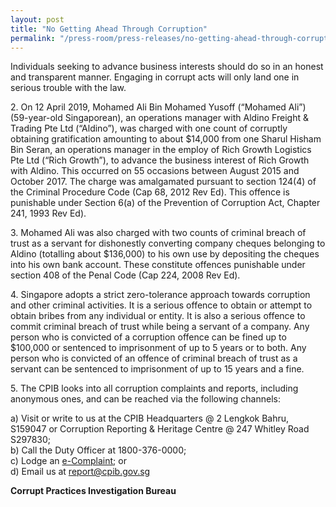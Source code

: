 ```yaml
---
layout: post
title: "No Getting Ahead Through Corruption"
permalink: "/press-room/press-releases/no-getting-ahead-through-corruption"
---
```

Individuals seeking to advance business interests should do so in an honest and transparent manner. Engaging in corrupt acts will only land one in serious trouble with the law.

2\.     On 12 April 2019, Mohamed Ali Bin Mohamed Yusoff (“Mohamed Ali”) (59-year-old Singaporean), an operations manager with Aldino Freight & Trading Pte Ltd (“Aldino”), was charged with one count of corruptly obtaining gratification amounting to about $14,000 from one Sharul Hisham Bin Seran, an operations manager in the employ of Rich Growth Logistics Pte Ltd (“Rich Growth”), to advance the business interest of Rich Growth with Aldino. This occurred on 55 occasions between August 2015 and October 2017. The charge was amalgamated pursuant to section 124(4) of the Criminal Procedure Code (Cap 68, 2012 Rev Ed). This offence is punishable under Section 6(a) of the Prevention of Corruption Act, Chapter 241, 1993 Rev Ed).

3\.      Mohamed Ali was also charged with two counts of criminal breach of trust as a servant for dishonestly converting company cheques belonging to Aldino (totalling about $136,000) to his own use by depositing the cheques into his own bank account. These constitute offences punishable under section 408 of the Penal Code (Cap 224, 2008 Rev Ed).

4\.      Singapore adopts a strict zero-tolerance approach towards corruption and other criminal activities. It is a serious offence to obtain or attempt to obtain bribes from any individual or entity. It is also a serious offence to commit criminal breach of trust while being a servant of a company. Any person who is convicted of a corruption offence can be fined up to $100,000 or sentenced to imprisonment of up to 5 years or to both. Any person who is convicted of an offence of criminal breach of trust as a servant can be sentenced to imprisonment of up to 15 years and a fine.

5\.      The CPIB looks into all corruption complaints and reports, including anonymous ones, and can be reached via the following channels:

a) Visit or write to us at the CPIB Headquarters @ 2 Lengkok Bahru, S159047 or Corruption Reporting & Heritage Centre @ 247 Whitley Road S297830;<br />
b) Call the Duty Officer at 1800-376-0000;<br />
c) Lodge an [e-Complaint](/e-services/e-complaint-for-corrupt-conduct); or<br>
d) Email us at <a class="spamspan" href="mailto:report@cpib.gov.sg">report@cpib.gov.sg</a>

**Corrupt Practices Investigation Bureau**
